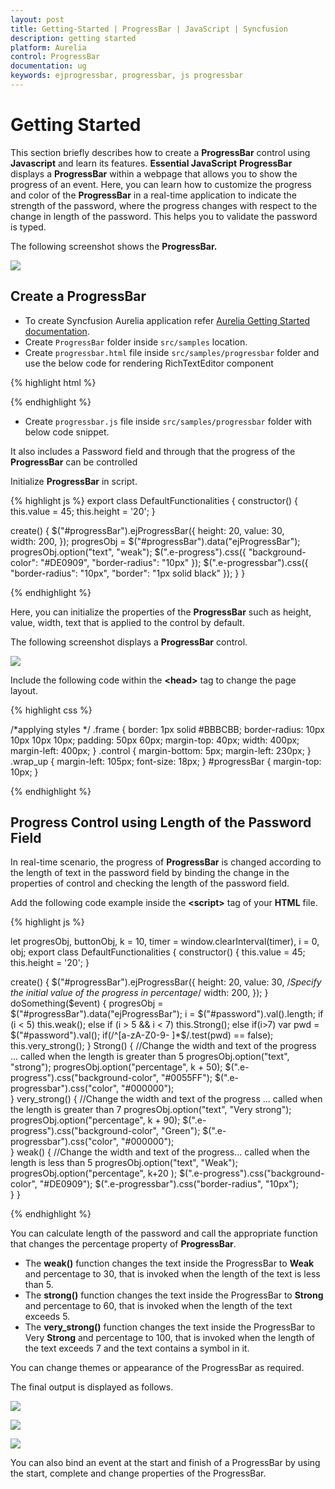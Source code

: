 ```yaml
---
layout: post
title: Getting-Started | ProgressBar | JavaScript | Syncfusion
description: getting started
platform: Aurelia
control: ProgressBar
documentation: ug
keywords: ejprogressbar, progressbar, js progressbar
---
```


# Getting Started

This section briefly describes how to create a **ProgressBar** control using **Javascript** and learn its features.
**Essential JavaScript** **ProgressBar** displays a **ProgressBar** within a webpage that allows you to show the progress of an event. Here, you can learn how to customize the progress and color of the **ProgressBar** in a real-time application to indicate the strength of the password, where the progress changes with respect to the change in length of the password. This helps you to validate the password is typed. 

The following screenshot shows the **ProgressBar.**

![](/js/ProgressBar/Getting-Started_images/Getting-Started_img1.png) 

## Create a ProgressBar

* To create Syncfusion Aurelia application refer [Aurelia Getting Started documentation](https://help.syncfusion.com/aurelia/overview#getting-started "").
* Create `ProgressBar` folder inside `src/samples` location.
* Create `progressbar.html` file inside  `src/samples/progressbar` folder and use the below code for rendering RichTextEditor component 

  
{% highlight html %}

<template>
  <require from="./default-functionalities.css"></require>
  <div style="content-container-fluid">
    <div class="row">
      <div class="cols-sample-area">
        <div class="frame">
          <div class="wrap_up">
            <!--Initializing password field*-->
            <label for="startButton">Password</label>
            <input type="password" id="password" keypress.delegate="doSomething($event)" style="border-radius:0px"/>
          </div>
          <div class="control">
            <!--initializing ProgressBar control-->
            <div id="progressBar" ej-progress-bar="e-value.bind:value;e-height.bind:height;" e-on-create.trigger="create()"></div>
          </div>
        </div>
      </div>
    </div>
  </div>
</template>

{% endhighlight %}

* Create `progressbar.js` file inside `src/samples/progressbar` folder with below code snippet.

It also includes a Password field and through that the progress of the **ProgressBar** can be controlled

Initialize **ProgressBar** in script.

{% highlight js %}
export class DefaultFunctionalities {
constructor() {
this.value = 45;
this.height = '20';
}

create() {
$("#progressBar").ejProgressBar({
height: 20,
value: 30,  
width: 200,
});
progresObj = $("#progressBar").data("ejProgressBar");
progresObj.option("text", "weak");
$(".e-progress").css({ "background-color": "#DE0909", "border-radius": "10px" });
$(".e-progressbar").css({ "border-radius": "10px", "border": "1px solid black" });
} 
}

{% endhighlight %}

Here, you can initialize the properties of the **ProgressBar** such as height, value, width, text that is applied to the control by default.

The following screenshot displays a **ProgressBar** control.

![](/js/ProgressBar/Getting-Started_images/Getting-Started_img2.png) 

Include the following code within the **&lt;head&gt;** tag to change the page layout.

{% highlight css %}

   /*applying styles */
   .frame {
       border: 1px solid #BBBCBB;
       border-radius: 10px 10px 10px 10px;
       padding: 50px 60px;
       margin-top: 40px;
       width: 400px;
       margin-left: 400px;
   }
   .control {
       margin-bottom: 5px;
       margin-left: 230px;
   }
   .wrap_up {
       margin-left: 105px;
       font-size: 18px;
   }
   #progressBar {
       margin-top: 10px;
   } 

{% endhighlight %}

## Progress Control using Length of the Password Field

In real-time scenario, the progress of **ProgressBar** is changed according to the length of text in the password field by binding the change in the properties of control and checking the length of the password field.

Add the following code example inside the **&lt;script&gt;** tag of your **HTML** file.

{% highlight js %}

let progresObj, buttonObj, k = 10, timer = window.clearInterval(timer), i = 0, obj;
export class DefaultFunctionalities {
constructor() {
this.value = 45;
this.height = '20';
}

create() {
$("#progressBar").ejProgressBar({
height: 20,
value: 30,  /*Specify the initial value of the progress in percentage*/
width: 200,
});
}
doSomething($event) {
progresObj = $("#progressBar").data("ejProgressBar");
i = $("#password").val().length;
if (i < 5) 
            this.weak();
        else if (i > 5 && i < 7) 
            this.Strong();
        else if(i>7) 
        var pwd = $("#password").val();
        if(/^[a-zA-Z0-9- ]*$/.test(pwd) == false);
            this.very_strong();
    }
     Strong() {  	 //Change the width and text of the progress ... called when the length is greater than 5
        progresObj.option("text", "strong");
        progresObj.option("percentage", k + 50);
        $(".e-progress").css("background-color", "#0055FF");
        $(".e-progressbar").css("color", "#000000");       
    }
     very_strong() {   //Change the width and text of the progress ... called when the length is greater than 7
        progresObj.option("text", "Very strong");
        progresObj.option("percentage", k + 90);
        $(".e-progress").css("background-color", "Green");
        $(".e-progressbar").css("color", "#000000");   
    }
     weak() {   //Change the width and text of the progress... called when the length is less than 5
        progresObj.option("text", "Weak");
        progresObj.option("percentage", k+20 );
        $(".e-progress").css("background-color", "#DE0909");
        $(".e-progressbar").css("border-radius", "10px");      
    }
}

{% endhighlight %}

You can calculate length of the password and call the appropriate function that changes the percentage property of **ProgressBar**.

* The **weak()** function changes the text inside the ProgressBar to **Weak** and percentage to 30, that is invoked when the length of the text is less than 5.
* The **strong()** function changes the text inside the ProgressBar to **Strong** and percentage to 60, that is invoked when the length of the text exceeds 5.
* The **very_strong()** function changes the text inside the ProgressBar to Very **Strong** and percentage to 100, that is invoked when the length of the text exceeds 7 and the text contains a symbol in it.

You can change themes or appearance of the ProgressBar as required.

The final output is displayed as follows.

![](/js/ProgressBar/Getting-Started_images/Getting-Started_img3.png) 

![](/js/ProgressBar/Getting-Started_images/Getting-Started_img4.png) 

![](/js/ProgressBar/Getting-Started_images/Getting-Started_img5.png) 

You can also bind an event at the start and finish of a ProgressBar by using the start, complete and change properties of the ProgressBar.

